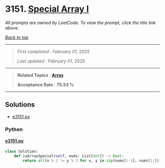 # 3151. [Special Array I](<https://leetcode.com/problems/special-array-i>)

*All prompts are owned by LeetCode. To view the prompt, click the title link above.*

*[Back to top](<../README.md>)*

------

> *First completed : February 01, 2025*
>
> *Last updated : February 01, 2025*

------

> **Related Topics** : **[Array](<by_topic/Array.md>)**
>
> **Acceptance Rate** : **75.53 %**

------

## Solutions

- [e3151.py](<../my-submissions/e3151.py>)
### Python
#### [e3151.py](<../my-submissions/e3151.py>)
```Python
class Solution:
    def isArraySpecial(self, nums: List[int]) -> bool:
        return all(x % 2 != y % 2 for x, y in zip(nums[:-1], nums[1:]))
```


